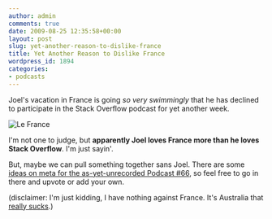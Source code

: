 ```yaml
---
author: admin
comments: true
date: 2009-08-25 12:35:58+00:00
layout: post
slug: yet-another-reason-to-dislike-france
title: Yet Another Reason to Dislike France
wordpress_id: 1894
categories:
- podcasts
---
```



Joel's vacation in France is going _so very swimmingly_ that he has declined to participate in the Stack Overflow podcast for yet another week.



![Le France](http://blog.stackoverflow.com/wp-content/uploads/le-france.png)



I'm not one to judge, but **apparently Joel loves France more than he loves Stack Overflow**. I'm just sayin'.



But, maybe we can pull something together sans Joel. There are some [ideas on meta for the as-yet-unrecorded Podcast #66](http://meta.stackoverflow.com/questions/14303/podcast-66-discussion-ideas-unofficial), so feel free to go in there and upvote or add your own.



(disclaimer: I'm just kidding, I have nothing against France. It's Australia that [really sucks](http://blog.stackoverflow.com/2009/02/new-question-answer-rate-limits/).)

